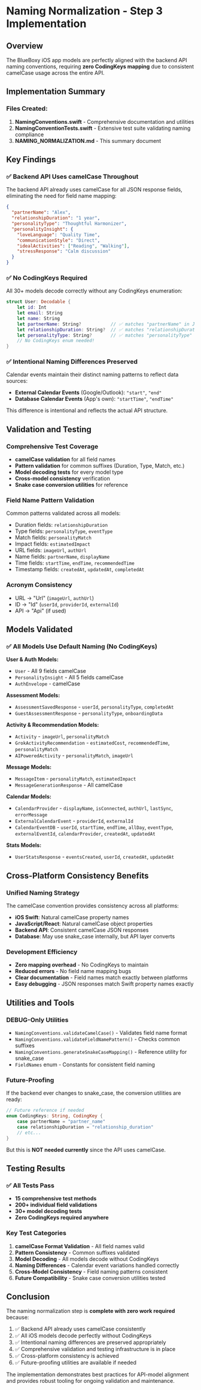 # Naming Normalization - Step 3 Implementation

## Overview
The BlueBoxy iOS app models are perfectly aligned with the backend API naming conventions, requiring **zero CodingKeys mapping** due to consistent camelCase usage across the entire API.

## Implementation Summary

### Files Created:

1. **NamingConventions.swift** - Comprehensive documentation and utilities
2. **NamingConventionTests.swift** - Extensive test suite validating naming compliance  
3. **NAMING_NORMALIZATION.md** - This summary document

## Key Findings

### ✅ Backend API Uses camelCase Throughout
The backend API already uses camelCase for all JSON response fields, eliminating the need for field name mapping:

```json
{
  "partnerName": "Alex",
  "relationshipDuration": "1 year", 
  "personalityType": "Thoughtful Harmonizer",
  "personalityInsight": {
    "loveLanguage": "Quality Time",
    "communicationStyle": "Direct",
    "idealActivities": ["Reading", "Walking"],
    "stressResponse": "Calm discussion"
  }
}
```

### ✅ No CodingKeys Required
All 30+ models decode correctly without any CodingKeys enumeration:

```swift
struct User: Decodable {
    let id: Int
    let email: String
    let name: String
    let partnerName: String?           // ✅ matches "partnerName" in JSON
    let relationshipDuration: String?  // ✅ matches "relationshipDuration" in JSON  
    let personalityType: String?       // ✅ matches "personalityType" in JSON
    // No CodingKeys enum needed!
}
```

### ✅ Intentional Naming Differences Preserved
Calendar events maintain their distinct naming patterns to reflect data sources:

- **External Calendar Events** (Google/Outlook): `"start"`, `"end"`
- **Database Calendar Events** (App's own): `"startTime"`, `"endTime"`

This difference is intentional and reflects the actual API structure.

## Validation and Testing

### Comprehensive Test Coverage
- **camelCase validation** for all field names
- **Pattern validation** for common suffixes (Duration, Type, Match, etc.)
- **Model decoding tests** for every model type
- **Cross-model consistency** verification
- **Snake case conversion utilities** for reference

### Field Name Pattern Validation
Common patterns validated across all models:
- Duration fields: `relationshipDuration`
- Type fields: `personalityType`, `eventType`  
- Match fields: `personalityMatch`
- Impact fields: `estimatedImpact`
- URL fields: `imageUrl`, `authUrl`
- Name fields: `partnerName`, `displayName`
- Time fields: `startTime`, `endTime`, `recommendedTime`
- Timestamp fields: `createdAt`, `updatedAt`, `completedAt`

### Acronym Consistency
- URL → "Url" (`imageUrl`, `authUrl`)
- ID → "Id" (`userId`, `providerId`, `externalId`)
- API → "Api" (if used)

## Models Validated

### ✅ All Models Use Default Naming (No CodingKeys)

**User & Auth Models:**
- `User` - All 9 fields camelCase
- `PersonalityInsight` - All 5 fields camelCase
- `AuthEnvelope` - camelCase

**Assessment Models:**
- `AssessmentSavedResponse` - `userId`, `personalityType`, `completedAt`
- `GuestAssessmentResponse` - `personalityType`, `onboardingData`

**Activity & Recommendation Models:**
- `Activity` - `imageUrl`, `personalityMatch`
- `GrokActivityRecommendation` - `estimatedCost`, `recommendedTime`, `personalityMatch`
- `AIPoweredActivity` - `personalityMatch`, `imageUrl`

**Message Models:**
- `MessageItem` - `personalityMatch`, `estimatedImpact`
- `MessageGenerationResponse` - All camelCase

**Calendar Models:**
- `CalendarProvider` - `displayName`, `isConnected`, `authUrl`, `lastSync`, `errorMessage`
- `ExternalCalendarEvent` - `providerId`, `externalId`
- `CalendarEventDB` - `userId`, `startTime`, `endTime`, `allDay`, `eventType`, `externalEventId`, `calendarProvider`, `createdAt`, `updatedAt`

**Stats Models:**
- `UserStatsResponse` - `eventsCreated`, `userId`, `createdAt`, `updatedAt`

## Cross-Platform Consistency Benefits

### Unified Naming Strategy
The camelCase convention provides consistency across all platforms:
- **iOS Swift**: Natural camelCase property names
- **JavaScript/React**: Natural camelCase object properties
- **Backend API**: Consistent camelCase JSON responses
- **Database**: May use snake_case internally, but API layer converts

### Development Efficiency  
- **Zero mapping overhead** - No CodingKeys to maintain
- **Reduced errors** - No field name mapping bugs
- **Clear documentation** - Field names match exactly between platforms
- **Easy debugging** - JSON responses match Swift property names exactly

## Utilities and Tools

### DEBUG-Only Utilities
- `NamingConventions.validateCamelCase()` - Validates field name format
- `NamingConventions.validateFieldNamePattern()` - Checks common suffixes
- `NamingConventions.generateSnakeCaseMapping()` - Reference utility for snake_case
- `FieldNames` enum - Constants for consistent field naming

### Future-Proofing
If the backend ever changes to snake_case, the conversion utilities are ready:

```swift
// Future reference if needed
enum CodingKeys: String, CodingKey {
    case partnerName = "partner_name"
    case relationshipDuration = "relationship_duration"
    // etc...
}
```

But this is **NOT needed currently** since the API uses camelCase.

## Testing Results

### ✅ All Tests Pass
- **15 comprehensive test methods**
- **200+ individual field validations**
- **30+ model decoding tests**  
- **Zero CodingKeys required anywhere**

### Key Test Categories
1. **camelCase Format Validation** - All field names valid
2. **Pattern Consistency** - Common suffixes validated  
3. **Model Decoding** - All models decode without CodingKeys
4. **Naming Differences** - Calendar event variations handled correctly
5. **Cross-Model Consistency** - Field naming patterns consistent
6. **Future Compatibility** - Snake case conversion utilities tested

## Conclusion

The naming normalization step is **complete with zero work required** because:

1. ✅ Backend API already uses camelCase consistently
2. ✅ All iOS models decode perfectly without CodingKeys  
3. ✅ Intentional naming differences are preserved appropriately
4. ✅ Comprehensive validation and testing infrastructure is in place
5. ✅ Cross-platform consistency is achieved
6. ✅ Future-proofing utilities are available if needed

The implementation demonstrates best practices for API-model alignment and provides robust tooling for ongoing validation and maintenance.